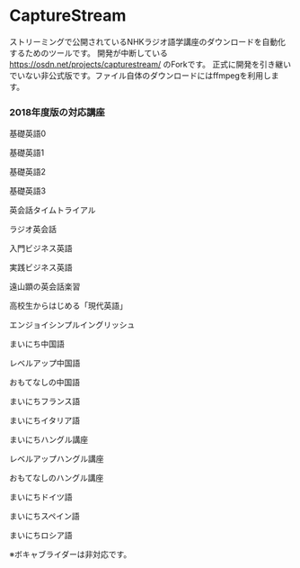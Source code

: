 # CaptureStream
ストリーミングで公開されているNHKラジオ語学講座のダウンロードを自動化するためのツールです。  開発が中断している https://osdn.net/projects/capturestream/  のForkです。 正式に開発を引き継いでいない非公式版です。ファイル自体のダウンロードにはffmpegを利用します。 

### 2018年度版の対応講座

基礎英語0

基礎英語1

基礎英語2

基礎英語3

英会話タイムトライアル

ラジオ英会話

入門ビジネス英語

実践ビジネス英語

遠山顕の英会話楽習

高校生からはじめる「現代英語」

エンジョイシンプルイングリッシュ

まいにち中国語

レベルアップ中国語

おもてなしの中国語

まいにちフランス語

まいにちイタリア語

まいにちハングル講座

レベルアップハングル講座

おもてなしのハングル講座

まいにちドイツ語

まいにちスペイン語

まいにちロシア語

※ボキャブライダーは非対応です。
